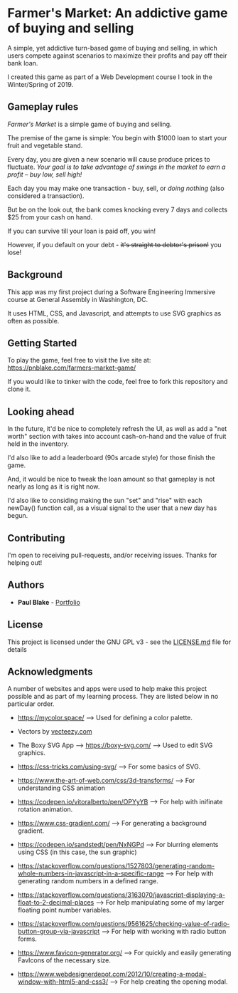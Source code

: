 # Farmer's Market: An addictive game of buying and selling

A simple, yet addictive turn-based game of buying and selling, in which users compete against scenarios to maximize their profits and pay off their bank loan.

I created this game as part of a Web Development course I took in the Winter/Spring of 2019.

## Gameplay rules

_Farmer's Market_ is a simple game of buying and selling.

The premise of the game is simple: You begin with $1000 loan to start your fruit and vegetable stand.

Every day, you are given a new scenario will cause produce prices to fluctuate. *Your goal is to take advantage of swings in the market to earn a profit – buy low, sell high!*

Each day you may make one transaction - buy, sell, or _doing nothing_ (also considered a transaction).

But be on the look out, the bank comes knocking every 7 days and collects $25 from your cash on hand.

If you can survive till your loan is paid off, you win!

However, if you default on your debt - ~~it's straight to debtor's prison!~~ you lose! 

## Background

This app was my first project during a Software Engineering Immersive course at General Assembly in Washington, DC.

It uses HTML, CSS, and Javascript, and attempts to use SVG graphics as often as possible.

## Getting Started

To play the game, feel free to visit the live site at: https://pnblake.com/farmers-market-game/

If you would like to tinker with the code, feel free to fork this repository and clone it.

## Looking ahead

In the future, it'd be nice to completely refresh the UI, as well as add a "net worth" section with takes into account cash-on-hand and the value of fruit held in the inventory.

I'd also like to add a leaderboard (90s arcade style) for those finish the game.

And, it would be nice to tweak the loan amount so that gameplay is not nearly as long as it is right now.

I'd also like to considing making the sun "set" and "rise" with each newDay() function call, as a visual signal to the user that a new day has begun.

## Contributing

I'm open to receiving pull-requests, and/or receiving issues. Thanks for helping out!

## Authors

* **Paul Blake** - [Portfolio](https://pnblake.com)

## License

This project is licensed under the GNU GPL v3 - see the [LICENSE.md](LICENSE.md) file for details

## Acknowledgments

A number of websites and apps were used to help make this project possible and as part of my learning process. They are listed below in no particular order.

+ https://mycolor.space/ --> Used for defining a color palette.

+ Vectors by <a href="https://www.vecteezy.com">vecteezy.com</a>

+ The Boxy SVG App --> https://boxy-svg.com/ --> Used to edit SVG graphics.

+ https://css-tricks.com/using-svg/ --> For some basics of SVG.

+ https://www.the-art-of-web.com/css/3d-transforms/ --> For understanding CSS animation

+ https://codepen.io/vitoralberto/pen/OPYyYB --> For help with inifinate rotation animation.

+ https://www.css-gradient.com/ --> For generating a background gradient.

+ https://codepen.io/sandstedt/pen/NxNGPd --> For blurring elements using CSS (in this case, the sun graphic)

+ https://stackoverflow.com/questions/1527803/generating-random-whole-numbers-in-javascript-in-a-specific-range --> For help with generating random numbers in a defined range.

+ https://stackoverflow.com/questions/3163070/javascript-displaying-a-float-to-2-decimal-places --> For help manipulating some of my larger floating point number variables.

+ https://stackoverflow.com/questions/9561625/checking-value-of-radio-button-group-via-javascript --> For help with working with radio button forms.

+ https://www.favicon-generator.org/ --> For quickly and easily generating FavIcons of the necessary size.

+ https://www.webdesignerdepot.com/2012/10/creating-a-modal-window-with-html5-and-css3/ --> For help creating the opening modal.